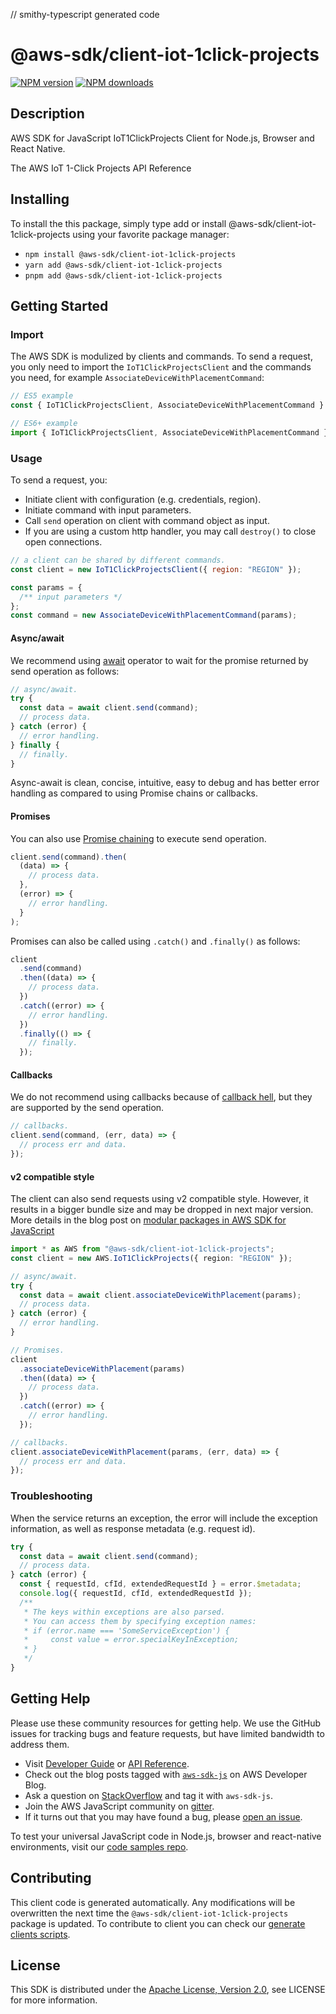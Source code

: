 // smithy-typescript generated code

# @aws-sdk/client-iot-1click-projects

[![NPM version](https://img.shields.io/npm/v/@aws-sdk/client-iot-1click-projects/latest.svg)](https://www.npmjs.com/package/@aws-sdk/client-iot-1click-projects)
[![NPM downloads](https://img.shields.io/npm/dm/@aws-sdk/client-iot-1click-projects.svg)](https://www.npmjs.com/package/@aws-sdk/client-iot-1click-projects)

## Description

AWS SDK for JavaScript IoT1ClickProjects Client for Node.js, Browser and React Native.

<p>The AWS IoT 1-Click Projects API Reference</p>

## Installing

To install the this package, simply type add or install @aws-sdk/client-iot-1click-projects
using your favorite package manager:

- `npm install @aws-sdk/client-iot-1click-projects`
- `yarn add @aws-sdk/client-iot-1click-projects`
- `pnpm add @aws-sdk/client-iot-1click-projects`

## Getting Started

### Import

The AWS SDK is modulized by clients and commands.
To send a request, you only need to import the `IoT1ClickProjectsClient` and
the commands you need, for example `AssociateDeviceWithPlacementCommand`:

```js
// ES5 example
const { IoT1ClickProjectsClient, AssociateDeviceWithPlacementCommand } = require("@aws-sdk/client-iot-1click-projects");
```

```ts
// ES6+ example
import { IoT1ClickProjectsClient, AssociateDeviceWithPlacementCommand } from "@aws-sdk/client-iot-1click-projects";
```

### Usage

To send a request, you:

- Initiate client with configuration (e.g. credentials, region).
- Initiate command with input parameters.
- Call `send` operation on client with command object as input.
- If you are using a custom http handler, you may call `destroy()` to close open connections.

```js
// a client can be shared by different commands.
const client = new IoT1ClickProjectsClient({ region: "REGION" });

const params = {
  /** input parameters */
};
const command = new AssociateDeviceWithPlacementCommand(params);
```

#### Async/await

We recommend using [await](https://developer.mozilla.org/en-US/docs/Web/JavaScript/Reference/Operators/await)
operator to wait for the promise returned by send operation as follows:

```js
// async/await.
try {
  const data = await client.send(command);
  // process data.
} catch (error) {
  // error handling.
} finally {
  // finally.
}
```

Async-await is clean, concise, intuitive, easy to debug and has better error handling
as compared to using Promise chains or callbacks.

#### Promises

You can also use [Promise chaining](https://developer.mozilla.org/en-US/docs/Web/JavaScript/Guide/Using_promises#chaining)
to execute send operation.

```js
client.send(command).then(
  (data) => {
    // process data.
  },
  (error) => {
    // error handling.
  }
);
```

Promises can also be called using `.catch()` and `.finally()` as follows:

```js
client
  .send(command)
  .then((data) => {
    // process data.
  })
  .catch((error) => {
    // error handling.
  })
  .finally(() => {
    // finally.
  });
```

#### Callbacks

We do not recommend using callbacks because of [callback hell](http://callbackhell.com/),
but they are supported by the send operation.

```js
// callbacks.
client.send(command, (err, data) => {
  // process err and data.
});
```

#### v2 compatible style

The client can also send requests using v2 compatible style.
However, it results in a bigger bundle size and may be dropped in next major version. More details in the blog post
on [modular packages in AWS SDK for JavaScript](https://aws.amazon.com/blogs/developer/modular-packages-in-aws-sdk-for-javascript/)

```ts
import * as AWS from "@aws-sdk/client-iot-1click-projects";
const client = new AWS.IoT1ClickProjects({ region: "REGION" });

// async/await.
try {
  const data = await client.associateDeviceWithPlacement(params);
  // process data.
} catch (error) {
  // error handling.
}

// Promises.
client
  .associateDeviceWithPlacement(params)
  .then((data) => {
    // process data.
  })
  .catch((error) => {
    // error handling.
  });

// callbacks.
client.associateDeviceWithPlacement(params, (err, data) => {
  // process err and data.
});
```

### Troubleshooting

When the service returns an exception, the error will include the exception information,
as well as response metadata (e.g. request id).

```js
try {
  const data = await client.send(command);
  // process data.
} catch (error) {
  const { requestId, cfId, extendedRequestId } = error.$metadata;
  console.log({ requestId, cfId, extendedRequestId });
  /**
   * The keys within exceptions are also parsed.
   * You can access them by specifying exception names:
   * if (error.name === 'SomeServiceException') {
   *     const value = error.specialKeyInException;
   * }
   */
}
```

## Getting Help

Please use these community resources for getting help.
We use the GitHub issues for tracking bugs and feature requests, but have limited bandwidth to address them.

- Visit [Developer Guide](https://docs.aws.amazon.com/sdk-for-javascript/v3/developer-guide/welcome.html)
  or [API Reference](https://docs.aws.amazon.com/AWSJavaScriptSDK/v3/latest/index.html).
- Check out the blog posts tagged with [`aws-sdk-js`](https://aws.amazon.com/blogs/developer/tag/aws-sdk-js/)
  on AWS Developer Blog.
- Ask a question on [StackOverflow](https://stackoverflow.com/questions/tagged/aws-sdk-js) and tag it with `aws-sdk-js`.
- Join the AWS JavaScript community on [gitter](https://gitter.im/aws/aws-sdk-js-v3).
- If it turns out that you may have found a bug, please [open an issue](https://github.com/aws/aws-sdk-js-v3/issues/new/choose).

To test your universal JavaScript code in Node.js, browser and react-native environments,
visit our [code samples repo](https://github.com/aws-samples/aws-sdk-js-tests).

## Contributing

This client code is generated automatically. Any modifications will be overwritten the next time the `@aws-sdk/client-iot-1click-projects` package is updated.
To contribute to client you can check our [generate clients scripts](https://github.com/aws/aws-sdk-js-v3/tree/main/scripts/generate-clients).

## License

This SDK is distributed under the
[Apache License, Version 2.0](http://www.apache.org/licenses/LICENSE-2.0),
see LICENSE for more information.
